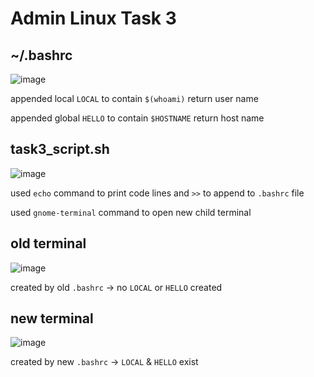 # Admin Linux Task 3

## ~/.bashrc

![image](https://github.com/yasminEzF/Embedded-Linux/assets/109252157/373369f4-1e6f-41b7-be05-0f3a193ae931)

appended local `LOCAL` to contain `$(whoami)` return user name

appended global `HELLO` to contain `$HOSTNAME` return host name

## task3_script.sh

![image](https://github.com/yasminEzF/Embedded-Linux/assets/109252157/7a454c14-3d5d-4ed2-9be0-3690437a5d32)

used `echo` command to print code lines and `>>` to append to `.bashrc` file

used `gnome-terminal` command to open new child terminal 

## old terminal

![image](https://github.com/yasminEzF/Embedded-Linux/assets/109252157/4d0e5b83-d682-4623-bb27-e64b35dd74a7)

created by old `.bashrc` -> no `LOCAL` or `HELLO` created

## new terminal

![image](https://github.com/yasminEzF/Embedded-Linux/assets/109252157/9d764d59-963c-4d49-8e53-a8b01397b7d5)

created by new `.bashrc` -> `LOCAL` & `HELLO` exist


